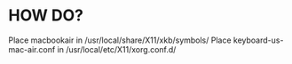 # HOW DO?
Place macbookair in /usr/local/share/X11/xkb/symbols/
Place keyboard-us-mac-air.conf in /usr/local/etc/X11/xorg.conf.d/